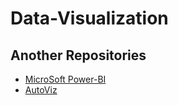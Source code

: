 # Data-Visualization
Another Repositories 
----
- [MicroSoft Power-BI](https://github.com/Mynuddin-dev/Microsoft-Power-BI) 
- [AutoViz](https://github.com/Mynuddin-dev/Autoviz)
